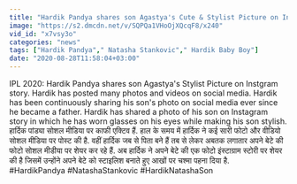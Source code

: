 ```yaml
---
title: "Hardik Pandya shares son Agastya's Cute & Stylist Picture on Instgram story, See Pic \u0935\u0928\u0907\u0902\u0921\u093f\u092f\u093e \u0939\u093f\u0902\u0926\u0940"
image: "https://s2.dmcdn.net/v/SQPQa1VHoOjXQcqF8/x240"
vid_id: "x7vsy3o"
categories: "news"
tags: ["Hardik Pandya"," Natasha Stankovic"," Hardik Baby Boy"]
date: "2020-08-28T11:58:04+03:00"
---
```

IPL 2020: Hardik Pandya shares son Agastya's Stylist Picture on Instgram story. Hardik has posted many photos and videos on social media. Hardik has been continuously sharing his son's photo on social media ever since he became a father. Hardik has shared a photo of his son on Instagram story in which he has worn glasses on his eyes while making his son stylish.   <br>हार्दिक पांड्या सोशल मीडिया पर काफी एक्टिव हैं. हाल के समय में हार्दिक ने कई सारी फोटो और वीडियो सोशल मीडिया पर पोस्ट की है. वहीं हार्दिक जब से पिता बने हैं तब से लेकर अबतक लगातार अपने बेटे की फोटो सोशल मीडीया पर शेयर कर रहे हैं. अब हार्दिक ने अपने बेटे की एक फोटो इंस्टाग्राम स्टोरी पर शेयर की है जिसमें उन्होंने अपने बेटे को स्टाइलिश बनाते हुए आखों पर चश्मा पहना दिया है.   <br>#HardikPandya #NatashaStankovic #HardikNatashaSon
